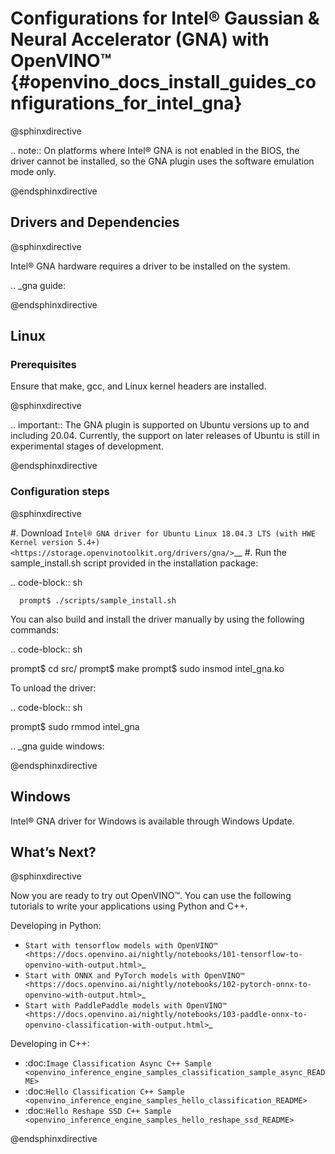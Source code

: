 # Configurations for Intel® Gaussian & Neural Accelerator (GNA) with OpenVINO™ {#openvino_docs_install_guides_configurations_for_intel_gna}

@sphinxdirective

.. note:: On platforms where Intel® GNA is not enabled in the BIOS, the driver cannot be installed, so the GNA plugin uses the software emulation mode only.

@endsphinxdirective


## Drivers and Dependencies

@sphinxdirective

Intel® GNA hardware requires a driver to be installed on the system.

.. _gna guide:

@endsphinxdirective


## Linux

### Prerequisites

Ensure that make, gcc, and Linux kernel headers are installed.

@sphinxdirective

.. important:: The GNA plugin is supported on Ubuntu versions up to and including 20.04. Currently, the support on later releases of Ubuntu is still in experimental stages of development.

@endsphinxdirective


### Configuration steps

@sphinxdirective

#. Download `Intel® GNA driver for Ubuntu Linux 18.04.3 LTS (with HWE Kernel version 5.4+) <https://storage.openvinotoolkit.org/drivers/gna/>`__
#. Run the sample_install.sh script provided in the installation package:

   .. code-block:: sh

      prompt$ ./scripts/sample_install.sh


You can also build and install the driver manually by using the following commands:

.. code-block:: sh

   prompt$ cd src/
   prompt$ make
   prompt$ sudo insmod intel_gna.ko


To unload the driver:

.. code-block:: sh

   prompt$ sudo rmmod intel_gna


.. _gna guide windows:

@endsphinxdirective


## Windows

Intel® GNA driver for Windows is available through Windows Update.

## What’s Next?

@sphinxdirective

Now you are ready to try out OpenVINO™. You can use the following tutorials to write your applications using Python and C++.

Developing in Python:
   * `Start with tensorflow models with OpenVINO™ <https://docs.openvino.ai/nightly/notebooks/101-tensorflow-to-openvino-with-output.html>`_
   * `Start with ONNX and PyTorch models with OpenVINO™ <https://docs.openvino.ai/nightly/notebooks/102-pytorch-onnx-to-openvino-with-output.html>`_
   * `Start with PaddlePaddle models with OpenVINO™ <https://docs.openvino.ai/nightly/notebooks/103-paddle-onnx-to-openvino-classification-with-output.html>`_

Developing in C++:
   * :doc:`Image Classification Async C++ Sample <openvino_inference_engine_samples_classification_sample_async_README>`
   * :doc:`Hello Classification C++ Sample <openvino_inference_engine_samples_hello_classification_README>`
   * :doc:`Hello Reshape SSD C++ Sample <openvino_inference_engine_samples_hello_reshape_ssd_README>`

@endsphinxdirective

